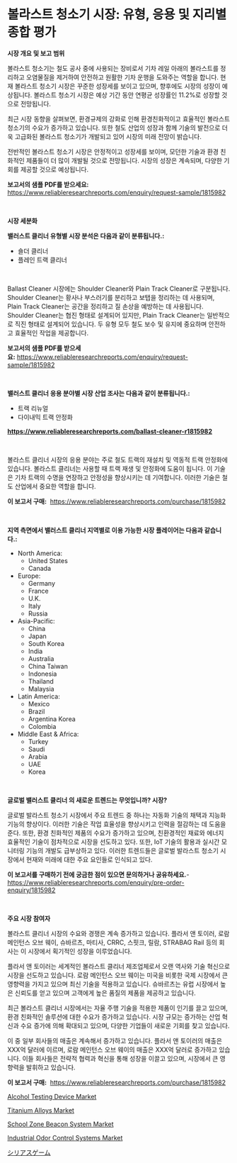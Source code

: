 <p><h1>볼라스트 청소기 시장: 유형, 응용 및 지리별 종합 평가</h1></p><p><strong>시장 개요 및 보고 범위</strong></p>
<p><p>볼라스트 청소기는 철도 공사 중에 사용되는 장비로서 기차 레일 아래의 볼라스트를 정리하고 오염물질을 제거하여 안전하고 원활한 기차 운행을 도와주는 역할을 합니다. 현재 볼라스트 청소기 시장은 꾸준한 성장세를 보이고 있으며, 향후에도 시장의 성장이 예상됩니다. 볼라스트 청소기 시장은 예상 기간 동안 연평균 성장률인 11.2%로 성장할 것으로 전망됩니다.</p><p>최근 시장 동향을 살펴보면, 환경규제의 강화로 인해 환경친화적이고 효율적인 볼라스트 청소기의 수요가 증가하고 있습니다. 또한 철도 산업의 성장과 함께 기술의 발전으로 더욱 고급화된 볼라스트 청소기가 개발되고 있어 시장의 미래 전망이 밝습니다.</p><p>전반적인 볼라스트 청소기 시장은 안정적이고 성장세를 보이며, 모던한 기술과 환경 친화적인 제품들이 더 많이 개발될 것으로 전망됩니다. 시장의 성장은 계속되며, 다양한 기회를 제공할 것으로 예상됩니다.</p></p>
<p><strong>보고서의 샘플 PDF를 받으세요:</strong> <a href="https://www.reliableresearchreports.com/enquiry/request-sample/1815982">https://www.reliableresearchreports.com/enquiry/request-sample/1815982</a></p>
<p>&nbsp;</p>
<p><strong>시장 세분화</strong></p>
<p><strong>밸러스트 클리너 유형별 시장 분석은 다음과 같이 분류됩니다.:</strong></p>
<p><ul><li>숄더 클리너</li><li>플레인 트랙 클리너</li></ul></p>
<p>&nbsp;</p>
<p><p>Ballast Cleaner 시장에는 Shoulder Cleaner와 Plain Track Cleaner로 구분됩니다. Shoulder Cleaner는 황사나 부스러기를 분리하고 보탭을 정리하는 데 사용되며, Plain Track Cleaner는 공간을 정리하고 질 손상을 예방하는 데 사용됩니다. Shoulder Cleaner는 협진 형태로 설계되어 있지만, Plain Track Cleaner는 일반적으로 직진 형태로 설계되어 있습니다. 두 유형 모두 철도 보수 및 유지에 중요하며 안전하고 효율적인 작업을 제공합니다.</p></p>
<p><strong>보고서의 샘플 PDF를 받으세요:</strong>&nbsp;<a href="https://www.reliableresearchreports.com/enquiry/request-sample/1815982">https://www.reliableresearchreports.com/enquiry/request-sample/1815982</a></p>
<p>&nbsp;</p>
<p><strong> 밸러스트 클리너 응용 분야별 시장 산업 조사는 다음과 같이 분류됩니다.:</strong></p>
<p><ul><li>트랙 리뉴얼</li><li>다이내믹 트랙 안정화</li></ul></p>
<p><strong><a href="https://www.reliableresearchreports.com/ballast-cleaner-r1815982">https://www.reliableresearchreports.com/ballast-cleaner-r1815982</a></strong></p>
<p>&nbsp;</p>
<p><p>볼라스트 클리너 시장의 응용 분야는 주로 철도 트랙의 재설치 및 역동적 트랙 안정화에 있습니다. 볼라스트 클리너는 사용할 때 트랙 재생 및 안정화에 도움이 됩니다. 이 기술은 기차 트랙의 수명을 연장하고 안정성을 향상시키는 데 기여합니다. 이러한 기술은 철도 산업에서 중요한 역할을 합니다.</p></p>
<p><strong>이 보고서 구매:</strong>&nbsp; <a href="https://www.reliableresearchreports.com/purchase/1815982">https://www.reliableresearchreports.com/purchase/1815982</a></p>
<p>&nbsp;</p>
<p><strong>지역 측면에서 밸러스트 클리너 지역별로 이용 가능한 시장 플레이어는 다음과 같습니다.:</strong></p>
<p><ul>
    <li>
        North America:
        <ul>
            <li>United States</li>
            <li>Canada</li>
        </ul>
    </li>
    <li>
        Europe:
        <ul>
            <li>Germany</li>
            <li>France</li>
            <li>U.K.</li>
            <li>Italy</li>
            <li>Russia</li>
        </ul>
    </li>
    <li>
        Asia-Pacific:
        <ul>
            <li>China</li>
            <li>Japan</li>
            <li>South Korea</li>
            <li>India</li>
            <li>Australia</li>
            <li>China Taiwan</li>
            <li>Indonesia</li>
            <li>Thailand</li>
            <li>Malaysia</li>
        </ul>
    </li>
    <li>
        Latin America:
        <ul>
            <li>Mexico</li>
            <li>Brazil</li>
            <li>Argentina Korea</li>
            <li>Colombia</li>
        </ul>
    </li>
    <li>
        Middle East & Africa:
        <ul>
            <li>Turkey</li>
            <li>Saudi</li>
            <li>Arabia</li>
            <li>UAE</li>
            <li>Korea</li>
        </ul>
    </li>
    </ul></p>
<p>&nbsp;</p>
<p><strong>글로벌 밸러스트 클리너 의 새로운 트렌드는 무엇입니까? 시장?</strong></p>
<p><p>글로벌 발라스트 청소기 시장에서 주요 트렌드 중 하나는 자동화 기술의 채택과 지능화 기능의 향상이다. 이러한 기술은 작업 효율성을 향상시키고 인력을 절감하는 데 도움을 준다. 또한, 환경 친화적인 제품의 수요가 증가하고 있으며, 친환경적인 재료와 에너지 효율적인 기술이 점차적으로 시장을 선도하고 있다. 또한, IoT 기술의 활용과 실시간 모니터링 기능의 개발도 급부상하고 있다. 이러한 트렌드들은 글로벌 발라스트 청소기 시장에서 현재와 미래에 대한 주요 요인들로 인식되고 있다.</p></p>
<p><strong>이 보고서를 구매하기 전에 궁금한 점이 있으면 문의하거나 공유하세요.</strong>- <a href="https://www.reliableresearchreports.com/enquiry/pre-order-enquiry/1815982">https://www.reliableresearchreports.com/enquiry/pre-order-enquiry/1815982</a></p>
<p>&nbsp;</p>
<p><strong>주요 시장 참여자</strong></p>
<p><p>볼라스트 클리너 시장의 수요와 경쟁은 계속 증가하고 있습니다. 플라서 앤 토이러, 로람 메인턴스 오브 웨이, 슈바르츠, 마티사, CRRC, 스핏크, 릴람, STRABAG Rail 등의 회사는 이 시장에서 획기적인 성장을 이루었습니다.</p><p>플라서 앤 토이러는 세계적인 볼라스트 클리너 제조업체로서 오랜 역사와 기술 혁신으로 시장을 선도하고 있습니다. 로람 메인턴스 오브 웨이는 미국을 비롯한 국제 시장에서 큰 영향력을 가지고 있으며 최신 기술을 적용하고 있습니다. 슈바르츠는 유럽 시장에서 높은 신뢰도를 얻고 있으며 고객에게 높은 품질의 제품을 제공하고 있습니다.</p><p>최근 볼라스트 클리너 시장에서는 자율 주행 기술을 적용한 제품이 인기를 끌고 있으며, 환경 친화적인 솔루션에 대한 수요가 증가하고 있습니다. 시장 규모는 증가하는 산업 혁신과 수요 증가에 의해 확대되고 있으며, 다양한 기업들이 새로운 기회를 찾고 있습니다.</p><p>이 중 일부 회사들의 매출은 계속해서 증가하고 있습니다. 플라서 앤 토이러의 매출은 XXX억 달러에 이르며, 로람 메인턴스 오브 웨이의 매출은 XXX억 달러로 증가하고 있습니다. 이들 회사들은 전략적 협력과 혁신을 통해 성장을 이끌고 있으며, 시장에서 큰 영향력을 발휘하고 있습니다.</p></p>
<p><strong>이 보고서 구매:</strong>&nbsp;&nbsp;<a href="https://www.reliableresearchreports.com/purchase/1815982">https://www.reliableresearchreports.com/purchase/1815982</a></p>
<p><p><a href="https://www.linkedin.com/pulse/alcohol-testing-device-market-insights-cagr-trends-growth-vji7e?trackingId=02g6ZZcKtgAD5qfcp6cdfA%3D%3D">Alcohol Testing Device Market</a></p><p><a href="https://bubble-tree-ea4.notion.site/Analyzing-Titanium-Alloys-Market-Global-Industry-Perspective-and-Forecast-2024-to-2031-325ae9699bca495ca5d0a4b9f1b1fd91">Titanium Alloys Market</a></p><p><a href="https://github.com/luckyshygirl/Market-Research-Report-List-4/blob/main/school-zone-beacon-system-market.md">School Zone Beacon System Market</a></p><p><a href="https://www.linkedin.com/pulse/industrial-odor-control-systems-market-trends-forecast-competitive-snwge?trackingId=GrDZQ9jmw89Xy1Ws3IThrg%3D%3D">Industrial Odor Control Systems Market</a></p><p><a href="https://github.com/zjkmgcs938405/Market-Research-Report-List-1/blob/main/268115642376.md">シリアスゲーム</a></p></p>